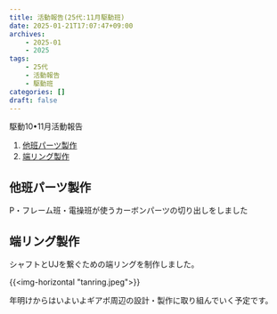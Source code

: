 ```yaml
---
title: 活動報告(25代:11月駆動班)
date: 2025-01-21T17:07:47+09:00
archives:
    - 2025-01
    - 2025
tags:
    - 25代
    - 活動報告
    - 駆動班
categories: []
draft: false
---
```


駆動10•11月活動報告

1. [他班パーツ製作](#他班パーツ製作)
2. [端リング製作](#端リング製作)

## 他班パーツ製作

P・フレーム班・電操班が使うカーボンパーツの切り出しをしました

## 端リング製作

シャフトとUJを繋ぐための端リングを制作しました。

{{<img-horizontal "tanring.jpeg">}}

年明けからはいよいよギアボ周辺の設計・製作に取り組んでいく予定です。
